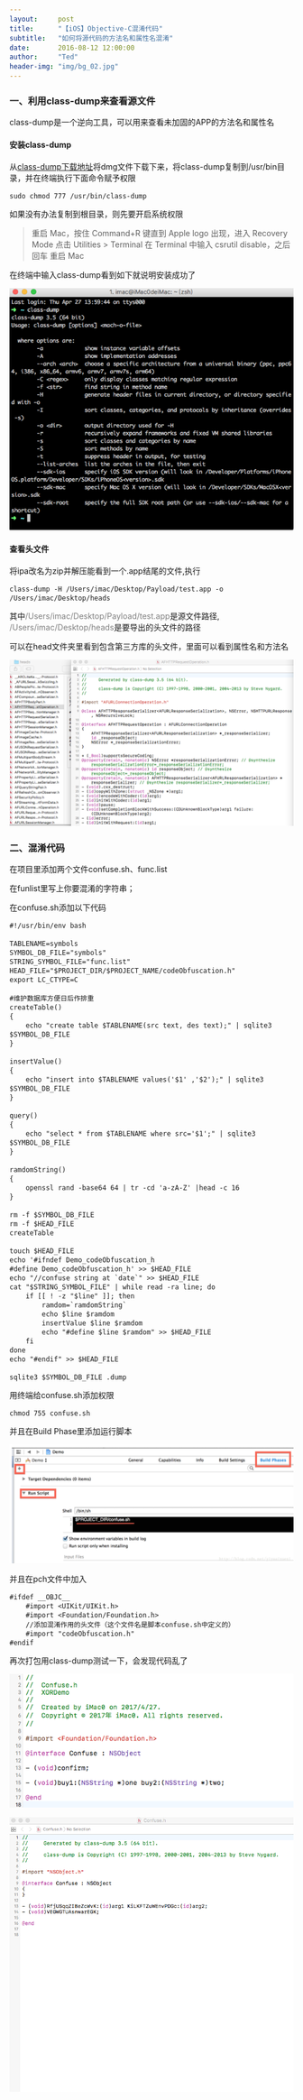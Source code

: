 ```yaml
---
layout:     post
title:      "【iOS】Objective-C混淆代码"
subtitle:   "如何将源代码的方法名和属性名混淆"
date:       2016-08-12 12:00:00
author:     "Ted"
header-img: "img/bg_02.jpg"
---
```


### 一、利用class-dump来查看源文件

class-dump是一个逆向工具，可以用来查看未加固的APP的方法名和属性名

#### 安装class-dump

从[class-dump下载地址](http://stevenygard.com/projects/class-dump)将dmg文件下载下来，将class-dump复制到/usr/bin目录，并在终端执行下面命令赋予权限

```
sudo chmod 777 /usr/bin/class-dump
```

如果没有办法复制到根目录，则先要开启系统权限

>重启 Mac，按住 Command+R 键直到 Apple logo 出现，进入 Recovery Mode
>点击 Utilities > Terminal
>在 Terminal 中输入 csrutil disable，之后回车
>重启 Mac

在终端中输入class-dump看到如下就说明安装成功了

![img](/img/ConfuseCode/confuse_00.png)

#### 查看头文件

将ipa改名为zip并解压能看到一个.app结尾的文件,执行

```
class-dump -H /Users/imac/Desktop/Payload/test.app -o /Users/imac/Desktop/heads
```

其中<font color="gray">/Users/imac/Desktop/Payload/test.app</font>是源文件路径,<font color="gray"> /Users/imac/Desktop/heads</font>是要导出的头文件的路径

可以在head文件夹里看到包含第三方库的头文件，里面可以看到属性名和方法名

![img](/img/ConfuseCode/confuse_01.png)

### 二、混淆代码

在项目里添加两个文件confuse.sh、func.list

在funlist里写上你要混淆的字符串；

在confuse.sh添加以下代码

```
#!/usr/bin/env bash

TABLENAME=symbols
SYMBOL_DB_FILE="symbols"
STRING_SYMBOL_FILE="func.list"
HEAD_FILE="$PROJECT_DIR/$PROJECT_NAME/codeObfuscation.h"
export LC_CTYPE=C

#维护数据库方便日后作排重
createTable()
{
    echo "create table $TABLENAME(src text, des text);" | sqlite3 $SYMBOL_DB_FILE
}

insertValue()
{
    echo "insert into $TABLENAME values('$1' ,'$2');" | sqlite3 $SYMBOL_DB_FILE
}

query()
{
    echo "select * from $TABLENAME where src='$1';" | sqlite3 $SYMBOL_DB_FILE
}

ramdomString()
{
    openssl rand -base64 64 | tr -cd 'a-zA-Z' |head -c 16
}

rm -f $SYMBOL_DB_FILE
rm -f $HEAD_FILE
createTable

touch $HEAD_FILE
echo '#ifndef Demo_codeObfuscation_h
#define Demo_codeObfuscation_h' >> $HEAD_FILE
echo "//confuse string at `date`" >> $HEAD_FILE
cat "$STRING_SYMBOL_FILE" | while read -ra line; do
    if [[ ! -z "$line" ]]; then
        ramdom=`ramdomString`
        echo $line $ramdom
        insertValue $line $ramdom
        echo "#define $line $ramdom" >> $HEAD_FILE
    fi
done
echo "#endif" >> $HEAD_FILE

sqlite3 $SYMBOL_DB_FILE .dump
```

用终端给confuse.sh添加权限

```
chmod 755 confuse.sh
```

并且在Build Phase里添加运行脚本

![img](/img/ConfuseCode/confuse_03.png)

并且在pch文件中加入

```
#ifdef __OBJC__  
    #import <UIKit/UIKit.h>  
    #import <Foundation/Foundation.h>  
    //添加混淆作用的头文件（这个文件名是脚本confuse.sh中定义的）  
    #import "codeObfuscation.h"  
#endif  
```

再次打包用class-dump测试一下，会发现代码乱了

![img](/img/ConfuseCode/confuse_04.png)

![img](/img/ConfuseCode/confuse_02.png)